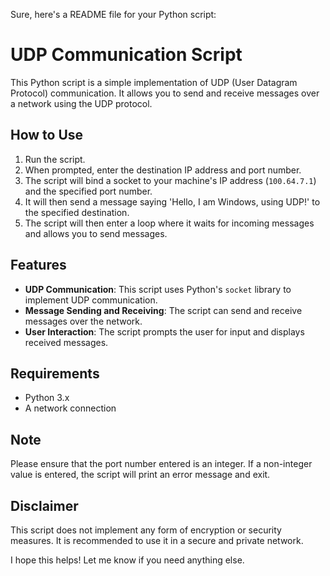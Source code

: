 Sure, here's a README file for your Python script:

# UDP Communication Script

This Python script is a simple implementation of UDP (User Datagram Protocol) communication. It allows you to send and receive messages over a network using the UDP protocol.

## How to Use

1. Run the script.
2. When prompted, enter the destination IP address and port number.
3. The script will bind a socket to your machine's IP address (`100.64.7.1`) and the specified port number.
4. It will then send a message saying 'Hello, I am Windows, using UDP!' to the specified destination.
5. The script will then enter a loop where it waits for incoming messages and allows you to send messages.

## Features

- **UDP Communication**: This script uses Python's `socket` library to implement UDP communication.
- **Message Sending and Receiving**: The script can send and receive messages over the network.
- **User Interaction**: The script prompts the user for input and displays received messages.

## Requirements

- Python 3.x
- A network connection

## Note

Please ensure that the port number entered is an integer. If a non-integer value is entered, the script will print an error message and exit.

## Disclaimer

This script does not implement any form of encryption or security measures. It is recommended to use it in a secure and private network.

I hope this helps! Let me know if you need anything else.
